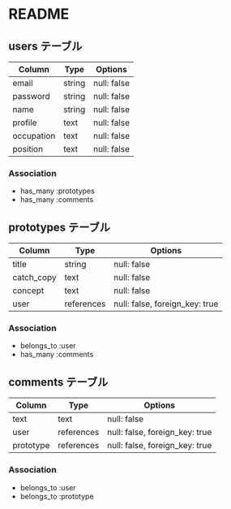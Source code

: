 # README

## users テーブル

| Column     | Type   | Options     |
| ---------- | ------ | ----------- |
| email      | string | null: false |
| password   | string | null: false |
| name       | string | null: false |
| profile    |  text  | null: false |
| occupation |  text  | null: false |
| position   |  text  | null: false |

### Association

- has_many :prototypes
- has_many :comments


## prototypes テーブル

| Column     | Type       | Options                        |
| ------     | ------     | ------------------------------ |
| title      | string     | null: false                    |
| catch_copy | text       | null: false                    |
| concept    | text       | null: false                    |
| user       | references | null: false, foreign_key: true |

### Association

- belongs_to :user
- has_many :comments



## comments テーブル

| Column    | Type       | Options                        |
| ------    | ---------- | ------------------------------ |
| text      | text       | null: false                    |
| user      | references | null: false, foreign_key: true |
| prototype | references | null: false, foreign_key: true |

### Association

- belongs_to :user
- belongs_to :prototype